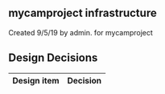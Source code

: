 ## mycamproject infrastructure

Created 9/5/19 by admin. for mycamproject


## Design Decisions
| Design item                | Decision|
| :----------------------------------- | :--------------------------------------------------------------------------------|
